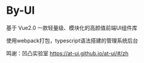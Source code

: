 # By-UI
基于 Vue2.0 一款轻量级、模块化的高颜值前端UI组件库

使用webpack打包，typescript语法搭建的管理系统后台


鸣谢：凹凸实验室
https://at-ui.github.io/at-ui/#/zh
